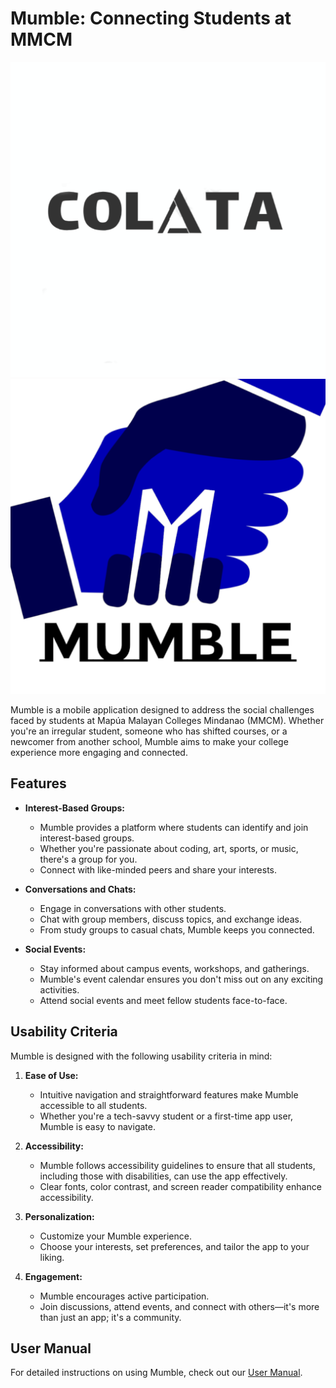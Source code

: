 # Mumble: Connecting Students at MMCM

![COLATA Logo](assets/images/colata_logo.png)
![Mumble Logo](assets/images/mumble_logo.png)

Mumble is a mobile application designed to address the social challenges faced by students at Mapúa Malayan Colleges Mindanao (MMCM). Whether you're an irregular student, someone who has shifted courses, or a newcomer from another school, Mumble aims to make your college experience more engaging and connected.

## Features

- **Interest-Based Groups:**
  - Mumble provides a platform where students can identify and join interest-based groups.
  - Whether you're passionate about coding, art, sports, or music, there's a group for you.
  - Connect with like-minded peers and share your interests.

- **Conversations and Chats:**
  - Engage in conversations with other students.
  - Chat with group members, discuss topics, and exchange ideas.
  - From study groups to casual chats, Mumble keeps you connected.

- **Social Events:**
  - Stay informed about campus events, workshops, and gatherings.
  - Mumble's event calendar ensures you don't miss out on any exciting activities.
  - Attend social events and meet fellow students face-to-face.

## Usability Criteria

Mumble is designed with the following usability criteria in mind:

1. **Ease of Use:**
   - Intuitive navigation and straightforward features make Mumble accessible to all students.
   - Whether you're a tech-savvy student or a first-time app user, Mumble is easy to navigate.

2. **Accessibility:**
   - Mumble follows accessibility guidelines to ensure that all students, including those with disabilities, can use the app effectively.
   - Clear fonts, color contrast, and screen reader compatibility enhance accessibility.

3. **Personalization:**
   - Customize your Mumble experience.
   - Choose your interests, set preferences, and tailor the app to your liking.

4. **Engagement:**
   - Mumble encourages active participation.
   - Join discussions, attend events, and connect with others—it's more than just an app; it's a community.

## User Manual
For detailed instructions on using Mumble, check out our [User Manual](docs/user_manual.md).